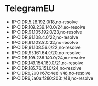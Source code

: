 # TelegramEU
  - IP-CIDR,5.28.192.0/18,no-resolve
  - IP-CIDR,109.239.140.0/24,no-resolve
  - IP-CIDR,91.105.192.0/23,no-resolve
  - IP-CIDR,91.108.4.0/22,no-resolve
  - IP-CIDR,91.108.8.0/22,no-resolve
  - IP-CIDR,91.108.56.0/22,no-resolve
  - IP-CIDR,95.161.64.0/20,no-resolve
  - IP-CIDR,109.239.140.0/24,no-resolve
  - IP-CIDR,149.154.160.0/21,no-resolve
  - IP-CIDR,185.76.151.0/24,no-resolve
  - IP-CIDR6,2001:67c:4e8::/48,no-resolve
  - IP-CIDR6,2a0a:f280:203::/48,no-resolve
